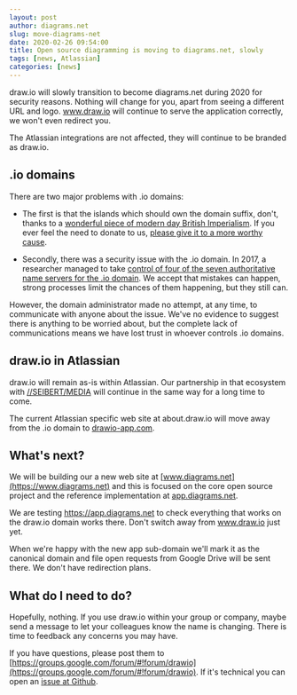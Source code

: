 ```yaml
---
layout: post
author: diagrams.net
slug: move-diagrams-net
date: 2020-02-26 09:54:00
title: Open source diagramming is moving to diagrams.net, slowly
tags: [news, Atlassian]
categories: [news]
---
```


draw.io will slowly transition to become diagrams.net during 2020 for security reasons. Nothing will change for you, apart from seeing a different URL and logo. www.draw.io will continue to serve the application correctly, we won't even redirect you.

The Atlassian integrations are not affected, they will continue to be branded as draw.io.

## .io domains

There are two major problems with .io domains:

- The first is that the islands which should own the domain suffix, don't, thanks to a [wonderful piece of modern day British Imperialism](https://gigaom.com/2014/06/30/the-dark-side-of-io-how-the-u-k-is-making-web-domain-profits-from-a-shady-cold-war-land-deal/). If you ever feel the need to donate to us, [please give it to a more worthy cause](https://www.chagossupport.org.uk/).

- Secondly, there was a security issue with the .io domain. In 2017, a researcher managed to take [control of four of the seven authoritative name servers for the .io domain](https://thehackerblog.com/the-io-error-taking-control-of-all-io-domains-with-a-targeted-registration/). We accept that mistakes can happen, strong processes limit the chances of them happening, but they still can.

However, the domain administrator made no attempt, at any time, to communicate with anyone about the issue. We've no evidence to suggest there is anything to be worried about, but the complete lack of communications means we have lost trust in whoever controls .io domains.

## draw.io in Atlassian

draw.io will remain as-is within Atlassian. Our partnership in that ecosystem with [//SEIBERT/MEDIA](https://seibert-media.com) will continue in the same way for a long time to come.

The current Atlassian specific web site at about.draw.io will move away from the .io domain to [drawio-app.com](https://drawio-app.com).

## What's next?

We will be building our a new web site at [www.diagrams.net](https://www.diagrams.net) and this is focused on the core open source project and the reference implementation at [app.diagrams.net](https://app.digrams.net).

We are testing https://app.diagrams.net to check everything that works on the draw.io domain works there. Don't switch away from www.draw.io just yet.

When we're happy with the new app sub-domain we'll mark it as the canonical domain and file open requests from Google Drive will be sent there. We don't have redirection plans.

## What do I need to do?

Hopefully, nothing. If you use draw.io within your group or company, maybe send a message to let your colleagues know the name is changing. There is time to feedback any concerns you may have.

If you have questions, please post them to [https://groups.google.com/forum/#!forum/drawio](https://groups.google.com/forum/#!forum/drawio). If it's technical you can open an [issue at Github](https://github.com/jgraph/drawio/issues).

